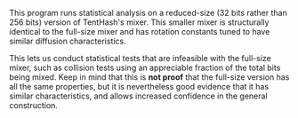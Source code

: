 This program runs statistical analysis on a reduced-size (32 bits rather than 256 bits) version of TentHash's mixer.  This smaller mixer is structurally identical to the full-size mixer and has rotation constants tuned to have similar diffusion characteristics.

This lets us conduct statistical tests that are infeasible with the full-size mixer, such as collision tests using an appreciable fraction of the total bits being mixed.  Keep in mind that this is **not proof** that the full-size version has all the same properties, but it is nevertheless good evidence that it has similar characteristics, and allows increased confidence in the general construction.

